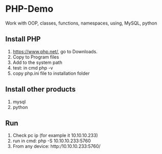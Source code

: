 # PHP-Demo

Work with OOP, classes, functions, namespaces, using, MySQL, python

## Install PHP
1. https://www.php.net/, go to Downloads.
2. Copy to Program files
3. Add to the system path
4. test: in cmd php -v
5. copy php.ini file to installation folder

## Install other products
1. mysql
2. python

## Run
1. Check pc ip (for example it 10.10.10.233)
2. run in cmd: php -S 10.10.10.233:5760
3. From any device: http:/10.10.10.233:5760/
